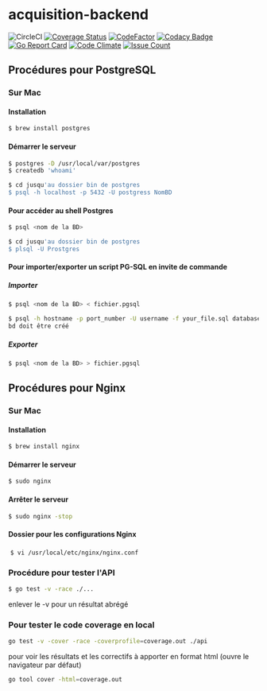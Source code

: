 # acquisition-backend

![CircleCI](https://circleci.com/gh/TSAP-Laval/acquisition-backend.svg?style=shield)
[![Coverage Status](https://coveralls.io/repos/github/TSAP-Laval/acquisition-backend/badge.svg?branch=master)](https://coveralls.io/github/TSAP-Laval/acquisition-backend?branch=master)
[![CodeFactor](https://www.codefactor.io/repository/github/tsap-laval/acquisition-backend/badge)](https://www.codefactor.io/repository/github/tsap-laval/acquisition-backend)
[![Codacy Badge](https://api.codacy.com/project/badge/Grade/81cf4d96c1fc41e6992c22aadca440a5)](https://www.codacy.com/app/laurentlp/acquisition-backend?utm_source=github.com&amp;utm_medium=referral&amp;utm_content=TSAP-Laval/acquisition-backend&amp;utm_campaign=Badge_Grade)
[![Go Report Card](https://goreportcard.com/badge/github.com/TSAP-Laval/acquisition-backend)](https://goreportcard.com/report/github.com/TSAP-Laval/acquisition-backend)
[![Code Climate](https://codeclimate.com/repos/58e82ea5c062d70264000dc5/badges/1beb1535545c1e464028/gpa.svg)](https://codeclimate.com/repos/58e82ea5c062d70264000dc5/feed)
[![Issue Count](https://codeclimate.com/repos/58e82ea5c062d70264000dc5/badges/1beb1535545c1e464028/issue_count.svg)](https://codeclimate.com/repos/58e82ea5c062d70264000dc5/feed)

## Procédures pour PostgreSQL

### Sur Mac

#### Installation

  ```bash
  $ brew install postgres
  ```
#### Démarrer le serveur

  ```bash
  $ postgres -D /usr/local/var/postgres
  $ createdb 'whoami'
  ```

  ```bash
  $ cd jusqu'au dossier bin de postgres
  $ psql -h localhost -p 5432 -U postgress NomBD
  ```

#### Pour accéder au shell Postgres

  ```bash
  $ psql <nom de la BD>
  ```

  ```bash
  $ cd jusqu'au dossier bin de postgres
  $ plsql -U Prostgres
  ```

#### Pour importer/exporter un script PG-SQL en invite de commande

##### Importer

  ```bash
  $ psql <nom de la BD> < fichier.pgsql
  ```
  ```bash
  $ psql -h hostname -p port_number -U username -f your_file.sql databasename  
  bd doit être créé
  ```

##### Exporter

  ```bash
  $ psql <nom de la BD> > fichier.pgsql
  ```



## Procédures pour Nginx

### Sur Mac

#### Installation

  ```bash
  $ brew install nginx
  ```

#### Démarrer le serveur

  ```bash
  $ sudo nginx
  ```

#### Arrêter le serveur

  ```bash
  $ sudo nginx -stop
  ```

#### Dossier pour les configurations Nginx

  ```$ vi /usr/local/etc/nginx/nginx.conf```

### Procédure pour tester l'API
  ```bash
  $ go test -v -race ./...
  ```
enlever le -v pour un résultat abrégé

### Pour tester le code coverage en local

  ```bash
  go test -v -cover -race -coverprofile=coverage.out ./api
  ```
  pour voir les résultats et les correctifs à apporter en format html (ouvre le navigateur par défaut)

  ```bash
  go tool cover -html=coverage.out
  ```


